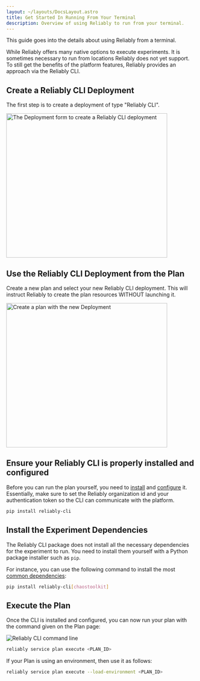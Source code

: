 ```yaml
---
layout: ~/layouts/DocsLayout.astro
title: Get Started In Running From Your Terminal
description: Overview of using Reliably to run from your terminal.
---
```


This guide goes into the details about using Reliably from a terminal.

While Reliably offers many native options to execute experiments. It is
sometimes necessary to run from locations Reliably does not yet support. To
still get the benefits of the platform features, Reliably provides an approach
via the Reliably CLI.

## Create a Reliably CLI Deployment

The first step is to create a deployment of type "Reliably CLI".

<img src="/images/docs/guides/get-started-with/terminal/create-deployment-reliably-cli.png" width="427" height="382" alt="The Deployment form to create a Reliably CLI deployment" />

## Use the Reliably CLI Deployment from the Plan

Create a new plan and select your new Reliably CLI deployment. This will
instruct Reliably to create the plan resources WITHOUT launching it.

<img src="/images/docs/guides/get-started-with/terminal/new-plan.png" width="427" height="382" alt="Create a plan with the new Deployment" />

## Ensure your Reliably CLI is properly installed and configured

Before you can run the plan yourself, you need to [install](/docs/cli/#install)
and [configure](/docs/cli/#authenticate) it. Essentially, make sure to set the
Reliably organization id and your authentication token so the CLI can
communicate with the platform.

```bash
pip install reliably-cli
```

## Install the Experiment Dependencies

The Reliably CLI package does not install all the necessary dependencies for
the experiment to run. You need to install them yourself with a Python
package installer such as `pip`.

For instance, you can use the following command to install the most
[common dependencies](https://github.com/reliablyhq/cli/blob/main/pyproject.toml#L49C1-L49C13):

```bash
pip install reliably-cli[chaostoolkit]
```

## Execute the Plan

Once the CLI is installed and configured, you can now run your plan with the
command given on the Plan page:

<img src="/images/docs/guides/get-started-with/terminal/reliably-cli-command.png" alt="Reliably CLI command line" />

```bash
reliably service plan execute <PLAN_ID>
```

If your Plan is using an environment, then use it as follows:

```bash
reliably service plan execute --load-environment <PLAN_ID>
```
